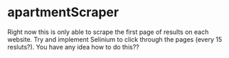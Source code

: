 # apartmentScraper

Right now this is only able to scrape the first page of results on each website. Try and implement Selinium to click through the pages (every 15 resluts?). You have any idea how to do this??

